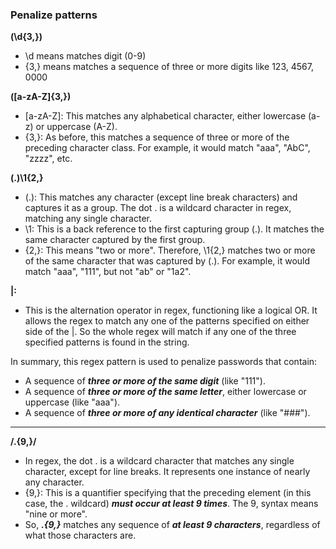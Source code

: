 ### Penalize patterns

**(\d{3,})**

- \d means matches digit (0-9)
- {3,} means matches a sequence of three or more digits like 123, 4567, 0000

**([a-zA-Z]{3,})**

- [a-zA-Z]: This matches any alphabetical character, either lowercase (a-z) or uppercase (A-Z).
- {3,}: As before, this matches a sequence of three or more of the preceding character class. For example, it would match "aaa", "AbC", "zzzz", etc.

**(.)\1{2,}**

- (.): This matches any character (except line break characters) and captures it as a group. The dot . is a wildcard character in regex, matching any single character.
- \1: This is a back reference to the first capturing group (.). It matches the same character captured by the first group.
- {2,}: This means "two or more". Therefore, \1{2,} matches two or more of the same character that was captured by (.). For example, it would match "aaa", "111", but not "ab" or "1a2".

**|:**

- This is the alternation operator in regex, functioning like a logical OR. It allows the regex to match any one of the patterns specified on either side of the |. So the whole regex will match if any one of the three specified patterns is found in the string.

In summary, this regex pattern is used to penalize passwords that contain:

- A sequence of **_three or more of the same digit_** (like "111").
- A sequence of **_three or more of the same letter_**, either lowercase or uppercase (like "aaa").
- A sequence of **_three or more of any identical character_** (like "###").

---

**/.{9,}/**

- In regex, the dot . is a wildcard character that matches any single character, except for line breaks. It represents one instance of nearly any character.
- {9,}: This is a quantifier specifying that the preceding element (in this case, the . wildcard) **_must occur at least 9 times_**. The 9, syntax means "nine or more".
- So, **_.{9,}_** matches any sequence of **_at least 9 characters_**, regardless of what those characters are.

